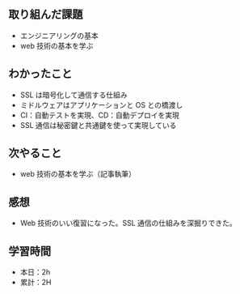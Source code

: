 ## 取り組んだ課題

- エンジニアリングの基本
- web 技術の基本を学ぶ

## わかったこと

- SSL は暗号化して通信する仕組み
- ミドルウェアはアプリケーションと OS との橋渡し
- CI：自動テストを実現、CD：自動デプロイを実現
- SSL 通信は秘密鍵と共通鍵を使って実現している

## 次やること

- web 技術の基本を学ぶ（記事執筆）

## 感想

- Web 技術のいい復習になった。SSL 通信の仕組みを深掘りできた。

## 学習時間

- 本日：2h
- 累計：2H
